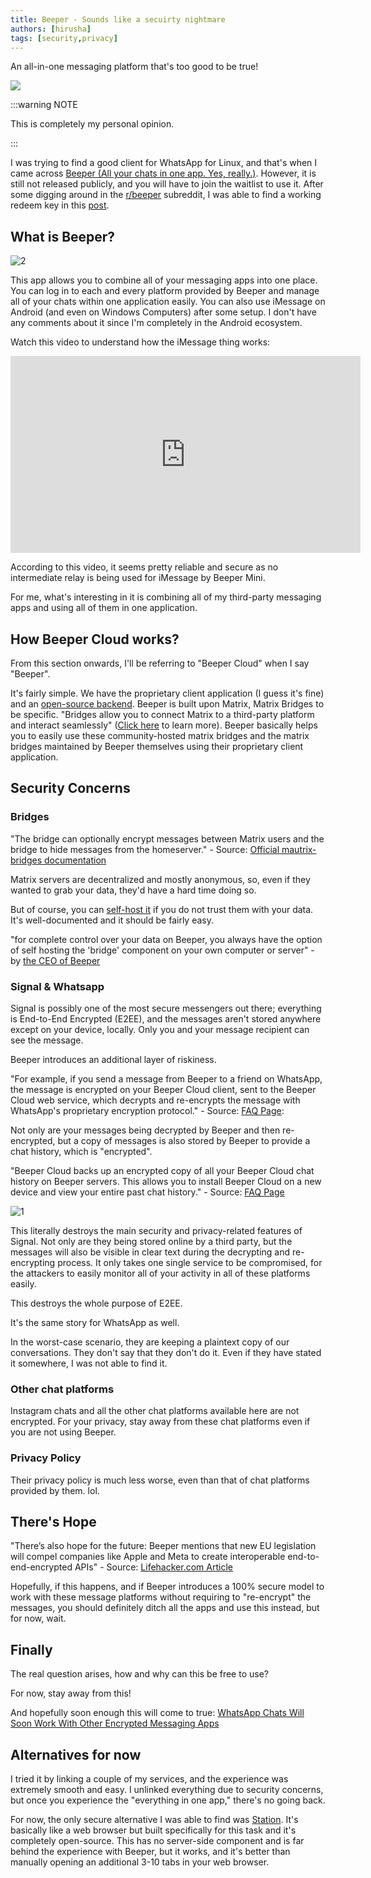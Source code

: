 ```yaml
---
title: Beeper - Sounds like a secuirty nightmare
authors: [hirusha]
tags: [security,privacy]
---
```


An all-in-one messaging platform that's too good to be true!

![](./image-3.png)

<!--truncate-->

:::warning NOTE

This is completely my personal opinion.

:::

I was trying to find a good client for WhatsApp for Linux, and that's when I came across [Beeper (All your chats in one app. Yes, really.)](https://www.beeper.com/). However, it is still not released publicly, and you will have to join the waitlist to use it. After some digging around in the [r/beeper](https://www.reddit.com/r/beeper/) subreddit, I was able to find a working redeem key in this [post](https://www.reddit.com/r/beeper/comments/18ep74x/beeper_cloud_referrals_thread/).

## What is Beeper?

![2](./image-2.png)

This app allows you to combine all of your messaging apps into one place. You can log in to each and every platform provided by Beeper and manage all of your chats within one application easily. You can also use iMessage on Android (and even on Windows Computers) after some setup. I don't have any comments about it since I'm completely in the Android ecosystem.

Watch this video to understand how the iMessage thing works:

<iframe width="560" height="315" src="https://www.youtube.com/embed/S24TDRxEna4?si=lkXB06hKlz4M25qJ" title="YouTube video player" frameborder="0" allow="accelerometer; autoplay; clipboard-write; encrypted-media; gyroscope; picture-in-picture; web-share" allowfullscreen></iframe>

According to this video, it seems pretty reliable and secure as no intermediate relay is being used for iMessage by Beeper Mini.

For me, what's interesting in it is combining all of my third-party messaging apps and using all of them in one application.

## How Beeper Cloud works?

From this section onwards, I'll be referring to "Beeper Cloud" when I say "Beeper".

It's fairly simple. We have the proprietary client application (I guess it's fine) and an [open-source backend](https://github.com/beeper). Beeper is built upon Matrix, Matrix Bridges to be specific. "Bridges allow you to connect Matrix to a third-party platform and interact seamlessly" ([Click here](https://matrix.org/ecosystem/bridges/) to learn more). Beeper basically helps you to easily use these community-hosted matrix bridges and the matrix bridges maintained by Beeper themselves using their proprietary client application.

## Security Concerns

### Bridges

"The bridge can optionally encrypt messages between Matrix users and the bridge to hide messages from the homeserver." - Source: [Official mautrix-bridges documentation](https://docs.mau.fi/bridges/general/end-to-bridge-encryption.html)

Matrix servers are decentralized and mostly anonymous, so, even if they wanted to grab your data, they'd have a hard time doing so.

But of course, you can [self-host it](https://github.com/beeper/bridge-manager) if you do not trust them with your data. It's well-documented and it should be fairly easy.

"for complete control over your data on Beeper, you always have the option of self hosting the 'bridge' component on your own computer or server" - by [the CEO of Beeper](https://www.reddit.com/r/beeper/comments/14nmt5c/data_security/) 

### Signal & Whatsapp

Signal is possibly one of the most secure messengers out there; everything is End-to-End Encrypted (E2EE), and the messages aren't stored anywhere except on your device, locally. Only you and your message recipient can see the message.

Beeper introduces an additional layer of riskiness.

"For example, if you send a message from Beeper to a friend on WhatsApp, the message is encrypted on your Beeper Cloud client, sent to the Beeper Cloud web service, which decrypts and re-encrypts the message with WhatsApp's proprietary encryption protocol." - Source: [FAQ Page](https://www.beeper.com/faq#how-does-beeper-cloud-connect-to-encrypted-chat-networks-like-imessage-signal-whatsapp):

Not only are your messages being decrypted by Beeper and then re-encrypted, but a copy of messages is also stored by Beeper to provide a chat history, which is "encrypted".

"Beeper Cloud backs up an encrypted copy of all your Beeper Cloud chat history on Beeper servers. This allows you to install Beeper Cloud on a new device and view your entire past chat history." - Source: [FAQ Page](https://www.beeper.com/faq#how-does-beeper-cloud-keep-my-data-safe)

![1](./image-1.png)

This literally destroys the main security and privacy-related features of Signal. Not only are they being stored online by a third party, but the messages will also be visible in clear text during the decrypting and re-encrypting process. It only takes one single service to be compromised, for the attackers to easily monitor all of your activity in all of these platforms easily.

This destroys the whole purpose of E2EE.

It's the same story for WhatsApp as well.

In the worst-case scenario, they are keeping a plaintext copy of our conversations. They don't say that they don't do it. Even if they have stated it somewhere, I was not able to find it.

### Other chat platforms

Instagram chats and all the other chat platforms available here are not encrypted. For your privacy, stay away from these chat platforms even if you are not using Beeper.

### Privacy Policy

Their privacy policy is much less worse, even than that of chat platforms provided by them. lol.

## There's Hope

"There’s also hope for the future: Beeper mentions that new EU legislation will compel companies like Apple and Meta to create interoperable end-to-end-encrypted APIs" - Source: [Lifehacker.com Article](https://lifehacker.com/beeper-isnt-a-safe-solution-for-imessaging-on-android-1850734981)

Hopefully, if this happens, and if Beeper introduces a 100% secure model to work with these message platforms without requiring to "re-encrypt" the messages, you should definitely ditch all the apps and use this instead, but for now, wait.

## Finally

The real question arises, how and why can this be free to use?

For now, stay away from this!

And hopefully soon enough this will come to true: [WhatsApp Chats Will Soon Work With Other Encrypted Messaging Apps](https://www.wired.com/story/whatsapp-interoperability-messaging/)

## Alternatives for now

I tried it by linking a couple of my services, and the experience was extremely smooth and easy. I unlinked everything due to security concerns, but once you experience the "everything in one app," there's no going back.

For now, the only secure alternative I was able to find was [Station](https://getstation.com/). It's basically like a web browser but built specifically for this task and it's completely open-source. This has no server-side component and is far behind the experience with Beeper, but it works, and it's better than manually opening an additional 3-10 tabs in your web browser.

